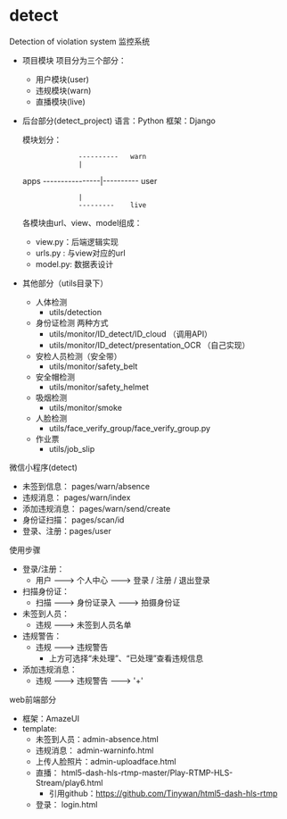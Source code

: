 # detect
Detection of violation system 
监控系统

- 项目模块
  项目分为三个部分：
  - 用户模块(user)
  - 违规模块(warn)
  - 直播模块(live)
- 后台部分(detect_project)
  语言：Python
  框架：Django
  
  模块划分：
  
                  	----------   warn
          	        |
  	apps  ----------------|----------      user
    
                  	|
                   	---------    live
  
  各模块由url、view、model组成：
  - view.py：后端逻辑实现
  - urls.py : 与view对应的url
  - model.py:  数据表设计



- 其他部分（utils目录下）
  - 人体检测
    - utils/detection
  - 身份证检测
    两种方式
    - utils/monitor/ID_detect/ID_cloud （调用API）
    - utils/monitor/ID_detect/presentation_OCR （自己实现）
  - 安检人员检测（安全带）
    - utils/monitor/safety_belt
  - 安全帽检测
    - utils/monitor/safety_helmet
  - 吸烟检测
    - utils/monitor/smoke
  - 人脸检测
    - utils/face_verify_group/face_verify_group.py
  - 作业票
    - utils/job_slip
    



微信小程序(detect)

- 未签到信息： pages/warn/absence   
- 违规消息：     pages/warn/index
- 添加违规消息： pages/warn/send/create
- 身份证扫描： pages/scan/id
- 登录、注册：pages/user
  

使用步骤

- 登录/注册：
  - 用户 ---> 个人中心 ---> 登录 / 注册 / 退出登录
- 扫描身份证：
  - 扫描 ---> 身份证录入 --->  拍摄身份证
- 未签到人员：
  - 违规 ---> 未签到人员名单
- 违规警告：
  - 违规 ---> 违规警告
    - 上方可选择“未处理”、“已处理”查看违规信息
- 添加违规消息：
  - 违规 ---> 违规警告 ---> '+'



web前端部分

- 框架：AmazeUI
- template:
  - 未签到人员：admin-absence.html
  - 违规消息： admin-warninfo.html
  - 上传人脸照片：admin-uploadface.html
  - 直播： html5-dash-hls-rtmp-master/Play-RTMP-HLS-Stream/play6.html
    - 引用github：https://github.com/Tinywan/html5-dash-hls-rtmp
  - 登录： login.html






